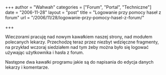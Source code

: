 +++
author = "Wahwah"
categories = ["Forum", "Portal", "Techniczne"]
date = "2006-11-28"
layout = "post"
title = "Logowanie przy pomocy haseł z forum"
url = "/2006/11/28/logowanie-przy-pomocy-hasel-z-forum/"

+++

Wieczorami pracuję nad nowym kawałkiem naszej strony, nad modułem polecanych lekarzy. Przechodzę teraz przez niezbyt wdzięczne fragmenty, na przykład wczoraj siedziałem nad tym żeby można było się logować używając użytkownika i hasła z forum.

Następne dwa kawałki programu jakie są do napisania do edycja danych lekarzy i komentarze.